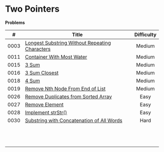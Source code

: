 # Two Pointers

**Problems**

| #    | Title                                                                                                                                                                  | Difficulty |
|:----:| ---------------------------------------------------------------------------------------------------------------------------------------------------------------------- |:----------:|
| 0003 | [Longest Substring Without Repeating Characters](https://github.com/Apollo4634/LeetCode/blob/master/problem/medium/0003_LongestSubstringWithoutRepeatingCharacters.md) | Medium     |
| 0011 | [Container With Most Water](https://github.com/Apollo4634/LeetCode/blob/master/problem/medium/0011_ContainerWithMostWater.md)                                          | Medium     |
| 0015 | [3 Sum](https://github.com/Apollo4634/LeetCode/blob/master/problem/array/0015_3Sum.md)                                                                                 | Medium     |
| 0016 | [3 Sum Closest](https://github.com/Apollo4634/LeetCode/blob/master/problem/array/0016_3SumClosest.md)                                                                  | Medium     |
| 0018 | [4 Sum](https://github.com/Apollo4634/LeetCode/blob/master/problem/array/0018_4Sum.md)                                                                                 | Medium     |
| 0019 | [Remove Nth Node From End of List](https://github.com/Apollo4634/LeetCode/blob/master/problem/linked_list/0019_RemoveNthNodeFromEndOfList.md)                          | Medium     |
| 0026 | [Remove Duplicates from Sorted Array](https://github.com/Apollo4634/LeetCode/blob/master/problem/array/0026_RemoveDuplicatesFromSortedArray.md)                        | Easy       |
| 0027 | [Remove Element](https://github.com/Apollo4634/LeetCode/blob/master/problem/array/0027_RemoveElement.md)                                                               | Easy       |
| 0028 | [Implement strStr()](https://github.com/Apollo4634/LeetCode/blob/master/problem/two_pointers/0028_ImplementStrStr.md)                                                  | Easy       |
| 0030 | [Substring with Concatenation of All Words](https://github.com/Apollo4634/LeetCode/blob/master/problem/hash_table/0030_SubstringWithConcatenationOfAllWords.md)        | Hard       |
|      |                                                                                                                                                                        |            |
|      |                                                                                                                                                                        |            |
|      |                                                                                                                                                                        |            |
|      |                                                                                                                                                                        |            |
|      |                                                                                                                                                                        |            |
|      |                                                                                                                                                                        |            |
|      |                                                                                                                                                                        |            |
|      |                                                                                                                                                                        |            |
|      |                                                                                                                                                                        |            |
|      |                                                                                                                                                                        |            |
|      |                                                                                                                                                                        |            |
|      |                                                                                                                                                                        |            |
